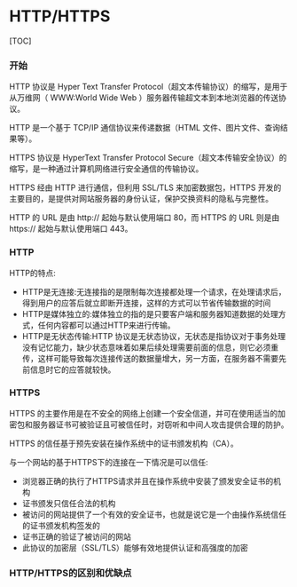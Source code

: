 # HTTP/HTTPS

[TOC]

### 开始

HTTP 协议是 Hyper Text Transfer Protocol（超文本传输协议）的缩写，是用于从万维网（ WWW:World Wide Web ）服务器传输超文本到本地浏览器的传送协议。

HTTP 是一个基于 TCP/IP 通信协议来传递数据（HTML 文件、图片文件、查询结果等）。

HTTPS 协议是 HyperText Transfer Protocol Secure（超文本传输安全协议）的缩写，是一种通过计算机网络进行安全通信的传输协议。

HTTPS 经由 HTTP 进行通信，但利用 SSL/TLS 来加密数据包，HTTPS 开发的主要目的，是提供对网站服务器的身份认证，保护交换资料的隐私与完整性。

HTTP 的 URL 是由 http:// 起始与默认使用端口 80，而 HTTPS 的 URL 则是由 https:// 起始与默认使用端口 443。

### HTTP

HTTP的特点:

- HTTP是无连接:无连接指的是限制每次连接都处理一个请求，在处理请求后，得到用户的应答后就立即断开连接，这样的方式可以节省传输数据的时间
- HTTP是媒体独立的:媒体独立的指的是只要客户端和服务器知道数据的处理方式，任何内容都可以通过HTTP来进行传输。
- HTTP是无状态传输:HTTP 协议是无状态协议，无状态是指协议对于事务处理没有记忆能力，缺少状态意味着如果后续处理需要前面的信息，则它必须重传，这样可能导致每次连接传送的数据量增大，另一方面，在服务器不需要先前信息时它的应答就较快。

### HTTPS
HTTPS 的主要作用是在不安全的网络上创建一个安全信道，并可在使用适当的加密包和服务器证书可被验证且可被信任时，对窃听和中间人攻击提供合理的防护。

HTTPS 的信任基于预先安装在操作系统中的证书颁发机构（CA）。

与一个网站的基于HTTPS下的连接在一下情况是可以信任:
- 浏览器正确的执行了HTTPS请求并且在操作系统中安装了颁发安全证书的机构
- 证书颁发只信任合法的机构
- 被访问的网站提供了一个有效的安全证书，也就是说它是一个由操作系统信任的证书颁发机构签发的
- 证书正确的验证了被访问的网站
- 此协议的加密层（SSL/TLS）能够有效地提供认证和高强度的加密


### HTTP/HTTPS的区别和优缺点


